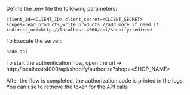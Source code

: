 Define the .env file the following parameters:

`
client_id=<CLIENT_ID>
client_secret=<CLIENT_SECRET>
scopes=read_products,write_products //add more if need it
redirect_uri=http://localhost:4000/api/shopify/redirect
`

To Execute the server:

`node api`

To start the authentication flow, open the url -> http://localhost:4000/api/shopify/authorize?shop=<SHOP_NAME>

After the flow is completed, the authorization code is printed in the logs. You can use to retrieve the token for the API calls
